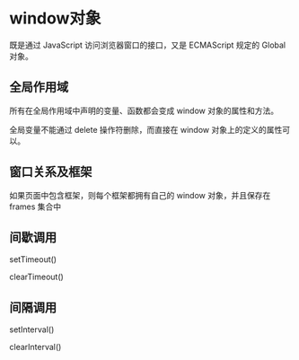 # window对象

既是通过 JavaScript 访问浏览器窗口的接口，又是 ECMAScript 规定的 Global 对象。

## 全局作用域

所有在全局作用域中声明的变量、函数都会变成 window 对象的属性和方法。 

全局变量不能通过 delete 操作符删除，而直接在 window 对象上的定义的属性可以。

## 窗口关系及框架

如果页面中包含框架，则每个框架都拥有自己的 window 对象，并且保存在 frames 集合中

## 间歇调用

setTimeout()

clearTimeout()

## 间隔调用

setInterval()

clearInterval()